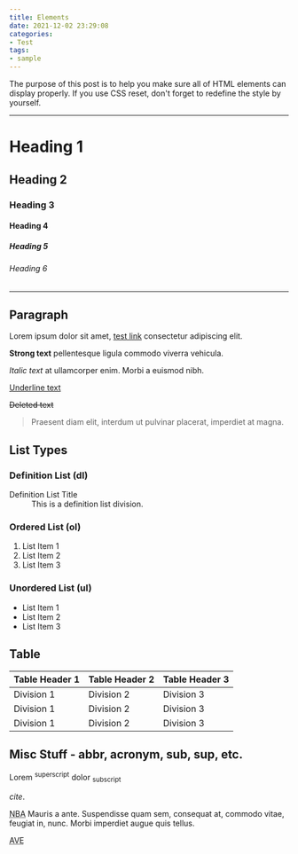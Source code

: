 ```yaml
---
title: Elements
date: 2021-12-02 23:29:08
categories:
- Test
tags:
- sample
---
```


The purpose of this post is to help you make sure all of HTML elements can display properly. If you use CSS reset, don't forget to redefine the style by yourself.

---

# Heading 1

## Heading 2

### Heading 3

#### Heading 4

##### Heading 5

###### Heading 6

---

## Paragraph

Lorem ipsum dolor sit amet, [test link]() consectetur adipiscing elit. 

**Strong text** pellentesque ligula commodo viverra vehicula.

*Italic text* at ullamcorper enim. Morbi a euismod nibh. 

<u>Underline text</u>

~~Deleted text~~

> Praesent diam elit, interdum ut pulvinar placerat, imperdiet at magna.

## List Types

### Definition List (dl)

<dl><dt>Definition List Title</dt><dd>This is a definition list division.</dd></dl>

### Ordered List (ol)

1. List Item 1
2. List Item 2
3. List Item 3

### Unordered List (ul)

- List Item 1
- List Item 2
- List Item 3

## Table

| Table Header 1 | Table Header 2 | Table Header 3 |
| --- | --- | --- |
| Division 1 | Division 2 | Division 3 |
| Division 1 | Division 2 | Division 3 |
| Division 1 | Division 2 | Division 3 |

## Misc Stuff - abbr, acronym, sub, sup, etc.

Lorem <sup>superscript</sup> dolor <sub>subscript</sub> 

<cite>cite</cite>. 

<acronym title="National Basketball Association">NBA</acronym> 
Mauris a ante. Suspendisse quam sem, consequat at, commodo vitae, feugiat in, nunc. Morbi imperdiet augue quis tellus. 

<abbr title="Avenue">AVE</abbr>


